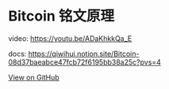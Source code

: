 # Bitcoin 铭文原理


video: https://youtu.be/ADaKhkkQa_E

docs: https://qiwihui.notion.site/Bitcoin-08d37baeabce47fcb72f6195bb38a25c?pvs=4


[View on GitHub](https://github.com/qiwihui/blog/issues/173)


